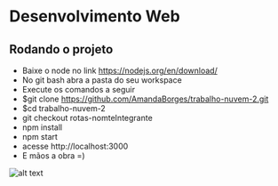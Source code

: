 # Desenvolvimento Web
## Rodando o projeto
- Baixe o node no link https://nodejs.org/en/download/
- No git bash abra a pasta do seu workspace
- Execute os comandos a seguir
- $git clone https://github.com/AmandaBorges/trabalho-nuvem-2.git
- $cd trabalho-nuvem-2
- git checkout rotas-nomteIntegrante
- npm install
- npm start
- acesse http://localhost:3000
- E mãos a obra =)

![alt text][image]
   
[image]:https://media3.giphy.com/media/6WmbdRm1rry7e/giphy.gif?cid=ecf05e47doutvhz4dans1am0i8nhjvagocb7idb99h943gxd&rid=giphy.gif&ct=g
